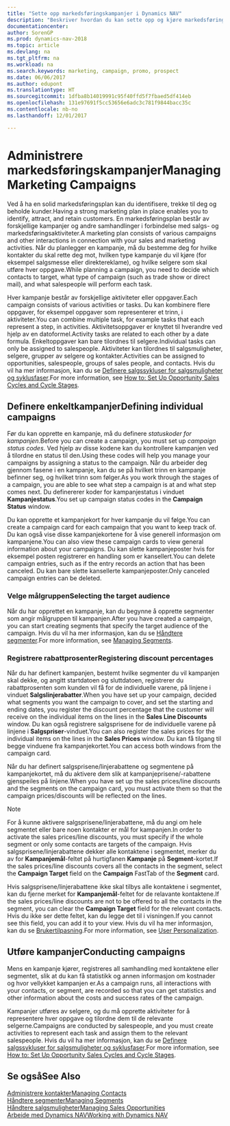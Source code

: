 ```yaml
---
title: "Sette opp markedsføringskampanjer i Dynamics NAV"
description: "Beskriver hvordan du kan sette opp og kjøre markedsføringskampanjer i Dynamics NAV for å identifisere og trekke til deg prospekter og beholde kunder."
documentationcenter: 
author: SorenGP
ms.prod: dynamics-nav-2018
ms.topic: article
ms.devlang: na
ms.tgt_pltfrm: na
ms.workload: na
ms.search.keywords: marketing, campaign, promo, prospect
ms.date: 06/06/2017
ms.author: edupont
ms.translationtype: HT
ms.sourcegitcommit: 1dfba8b14019991c95f40ffd5f7fbaed5df414eb
ms.openlocfilehash: 131e97691f5cc53656e6adc3c781f9844bacc35c
ms.contentlocale: nb-no
ms.lasthandoff: 12/01/2017

---
```

# <a name="managing-marketing-campaigns"></a><span data-ttu-id="d5466-103">Administrere markedsføringskampanjer</span><span class="sxs-lookup"><span data-stu-id="d5466-103">Managing Marketing Campaigns</span></span>
<span data-ttu-id="d5466-104">Ved å ha en solid markedsføringsplan kan du identifisere, trekke til deg og beholde kunder.</span><span class="sxs-lookup"><span data-stu-id="d5466-104">Having a strong marketing plan in place enables you to identify, attract, and retain customers.</span></span> <span data-ttu-id="d5466-105">En markedsføringsplan består av forskjellige kampanjer og andre samhandlinger i forbindelse med salgs- og markedsføringsaktiviteter.</span><span class="sxs-lookup"><span data-stu-id="d5466-105">A marketing plan consists of various campaigns and other interactions in connection with your sales and marketing activities.</span></span> <span data-ttu-id="d5466-106">Når du planlegger en kampanje, må du bestemme deg for hvilke kontakter du skal rette deg mot, hvilken type kampanje du vil kjøre (for eksempel salgsmesse eller direktereklame), og hvilke selgere som skal utføre hver oppgave.</span><span class="sxs-lookup"><span data-stu-id="d5466-106">While planning a campaign, you need to decide which contacts to target, what type of campaign (such as trade show or direct mail), and what salespeople will perform each task.</span></span>

<span data-ttu-id="d5466-107">Hver kampanje består av forskjellige aktiviteter eller oppgaver.</span><span class="sxs-lookup"><span data-stu-id="d5466-107">Each campaign consists of various activities or tasks.</span></span> <span data-ttu-id="d5466-108">Du kan kombinere flere oppgaver, for eksempel oppgaver som representerer et trinn, i aktiviteter.</span><span class="sxs-lookup"><span data-stu-id="d5466-108">You can combine multiple task, for example tasks that each represent a step, in activities.</span></span> <span data-ttu-id="d5466-109">Aktivitetsoppgaver er knyttet til hverandre ved hjelp av en datoformel.</span><span class="sxs-lookup"><span data-stu-id="d5466-109">Activity tasks are related to each other by a date formula.</span></span> <span data-ttu-id="d5466-110">Enkeltoppgaver kan bare tilordnes til selgere.</span><span class="sxs-lookup"><span data-stu-id="d5466-110">Individual tasks can only be assigned to salespeople.</span></span> <span data-ttu-id="d5466-111">Aktiviteter kan tilordnes til salgsmuligheter, selgere, grupper av selgere og kontakter.</span><span class="sxs-lookup"><span data-stu-id="d5466-111">Activities can be assigned to opportunities, salespeople, groups of sales people, and contacts.</span></span> <span data-ttu-id="d5466-112">Hvis du vil ha mer informasjon, kan du se [Definere salgssykluser for salgsmuligheter og syklusfaser](marketing-how-setup-opportunity-sales-cycles-stages.md).</span><span class="sxs-lookup"><span data-stu-id="d5466-112">For more information, see [How to: Set Up Opportunity Sales Cycles and Cycle Stages](marketing-how-setup-opportunity-sales-cycles-stages.md).</span></span>

## <a name="defining-individual-campaigns"></a><span data-ttu-id="d5466-113">Definere enkeltkampanjer</span><span class="sxs-lookup"><span data-stu-id="d5466-113">Defining individual campaigns</span></span>
<span data-ttu-id="d5466-114">Før du kan opprette en kampanje, må du definere *statuskoder for kampanjen*.</span><span class="sxs-lookup"><span data-stu-id="d5466-114">Before you can create a campaign, you must set up *campaign status codes*.</span></span> <span data-ttu-id="d5466-115">Ved hjelp av disse kodene kan du kontrollere kampanjen ved å tilordne en status til den.</span><span class="sxs-lookup"><span data-stu-id="d5466-115">Using these codes will help you manage your campaigns by assigning a status to the campaign.</span></span> <span data-ttu-id="d5466-116">Når du arbeider deg gjennom fasene i en kampanje, kan du se på hvilket trinn en kampanje befinner seg, og hvilket trinn som følger.</span><span class="sxs-lookup"><span data-stu-id="d5466-116">As you work through the stages of a campaign, you are able to see what step a campaign is at and what step comes next.</span></span> <span data-ttu-id="d5466-117">Du definererer koder for kampanjestatus i vinduet **Kampanjestatus**.</span><span class="sxs-lookup"><span data-stu-id="d5466-117">You set up campaign status codes in the **Campaign Status** window.</span></span>

<span data-ttu-id="d5466-118">Du kan opprette et kampanjekort for hver kampanje du vil følge.</span><span class="sxs-lookup"><span data-stu-id="d5466-118">You can create a campaign card for each campaign that you want to keep track of.</span></span> <span data-ttu-id="d5466-119">Du kan også vise disse kampanjekortene for å vise generell informasjon om kampanjene.</span><span class="sxs-lookup"><span data-stu-id="d5466-119">You can also view these campaign cards to view general information about your campaigns.</span></span>
<span data-ttu-id="d5466-120">Du kan slette kampanjeposter hvis for eksempel posten registrerer en handling som er kansellert.</span><span class="sxs-lookup"><span data-stu-id="d5466-120">You can delete campaign entries, such as if the entry records an action that has been canceled.</span></span> <span data-ttu-id="d5466-121">Du kan bare slette kansellerte kampanjeposter.</span><span class="sxs-lookup"><span data-stu-id="d5466-121">Only canceled campaign entries can be deleted.</span></span>

### <a name="selecting-the-target-audience"></a><span data-ttu-id="d5466-122">Velge målgruppen</span><span class="sxs-lookup"><span data-stu-id="d5466-122">Selecting the target audience</span></span>
<span data-ttu-id="d5466-123">Når du har opprettet en kampanje, kan du begynne å opprette segmenter som angir målgruppen til kampanjen.</span><span class="sxs-lookup"><span data-stu-id="d5466-123">After you have created a campaign, you can start creating segments that specify the target audience of the campaign.</span></span> <span data-ttu-id="d5466-124">Hvis du vil ha mer informasjon, kan du se [Håndtere segmenter](marketing-segments.md).</span><span class="sxs-lookup"><span data-stu-id="d5466-124">For more information, see [Managing Segments](marketing-segments.md).</span></span>

### <a name="registering-discount-percentages"></a><span data-ttu-id="d5466-125">Registrere rabattprosenter</span><span class="sxs-lookup"><span data-stu-id="d5466-125">Registering discount percentages</span></span>
<span data-ttu-id="d5466-126">Når du har definert kampanjen, bestemt hvilke segmenter du vil kampanjen skal dekke, og angitt startdatoen og sluttdatoen, registrerer du rabattprosenten som kunden vil få for de individuelle varene, på linjene i vinduet **Salgslinjerabatter**.</span><span class="sxs-lookup"><span data-stu-id="d5466-126">When you have set up your campaign, decided what segments you want the campaign to cover, and set the starting and ending dates, you register the discount percentage that the customer will receive on the individual items on the lines in the **Sales Line Discounts** window.</span></span> <span data-ttu-id="d5466-127">Du kan også registrere salgsprisene for de individuelle varene på linjene i **Salgspriser**-vinduet.</span><span class="sxs-lookup"><span data-stu-id="d5466-127">You can also register the sales prices for the individual items on the lines in the **Sales Prices** window.</span></span> <span data-ttu-id="d5466-128">Du kan få tilgang til begge vinduene fra kampanjekortet.</span><span class="sxs-lookup"><span data-stu-id="d5466-128">You can access both windows from the campaign card.</span></span>

 <span data-ttu-id="d5466-129">Når du har definert salgsprisene/linjerabattene og segmentene på kampanjekortet, må du aktivere dem slik at kampanjeprisene/-rabattene gjenspeiles på linjene.</span><span class="sxs-lookup"><span data-stu-id="d5466-129">When you have set up the sales prices/line discounts and the segments on the campaign card, you must activate them so that the campaign prices/discounts will be reflected on the lines.</span></span>

> [!NOTE]  
>   <span data-ttu-id="d5466-130">For å kunne aktivere salgsprisene/linjerabattene, må du angi om hele segmentet eller bare noen kontakter er mål for kampanjen.</span><span class="sxs-lookup"><span data-stu-id="d5466-130">In order to activate the sales prices/line discounts, you must specify if the whole segment or only some contacts are targets of the campaign.</span></span> <span data-ttu-id="d5466-131">Hvis salgsprisene/linjerabattene dekker alle kontaktene i segmentet, merker du av for **Kampanjemål**-feltet på hurtigfanen **Kampanje** på **Segment**-kortet.</span><span class="sxs-lookup"><span data-stu-id="d5466-131">If the sales prices/line discounts covers all the contacts in the segment, select the **Campaign Target** field on the **Campaign** FastTab of the **Segment** card.</span></span>

<span data-ttu-id="d5466-132">Hvis salgsprisene/linjerabattene ikke skal tilbys alle kontaktene i segmentet, kan du fjerne merket for **Kampanjemål**-feltet for de relavante kontaktene.</span><span class="sxs-lookup"><span data-stu-id="d5466-132">If the sales prices/line discounts are not to be offered to all the contacts in the segment, you can clear the **Campaign Target** field for the relevant contacts.</span></span> <span data-ttu-id="d5466-133">Hvis du ikke ser dette feltet, kan du legge det til i visningen.</span><span class="sxs-lookup"><span data-stu-id="d5466-133">If you cannot see this field, you can add it to your view.</span></span> <span data-ttu-id="d5466-134">Hvis du vil ha mer informasjon, kan du se [Brukertilpasning](ui-user-personalization.md).</span><span class="sxs-lookup"><span data-stu-id="d5466-134">For more information, see [User Personalization](ui-user-personalization.md).</span></span>

## <a name="conducting-campaigns"></a><span data-ttu-id="d5466-135">Utføre kampanjer</span><span class="sxs-lookup"><span data-stu-id="d5466-135">Conducting campaigns</span></span>
<span data-ttu-id="d5466-136">Mens en kampanje kjører, registreres all samhandling med kontaktene eller segmentet, slik at du kan få statistikk og annen informasjon om kostnader og hvor vellykket kampanjen er.</span><span class="sxs-lookup"><span data-stu-id="d5466-136">As a campaign runs, all interactions with your contacts, or segment, are recorded so that you can get statistics and other information about the costs and success rates of the campaign.</span></span>

<span data-ttu-id="d5466-137">Kampanjer utføres av selgere, og du må opprette aktiviteter for å representere hver oppgave og tilordne dem til de relevante selgerne.</span><span class="sxs-lookup"><span data-stu-id="d5466-137">Campaigns are conducted by salespeople, and you must create activities to represent each task and assign them to the relevant salespeople.</span></span> <span data-ttu-id="d5466-138">Hvis du vil ha mer informasjon, kan du se [Definere salgssykluser for salgsmuligheter og syklusfaser](marketing-how-setup-opportunity-sales-cycles-stages.md).</span><span class="sxs-lookup"><span data-stu-id="d5466-138">For more information, see [How to: Set Up Opportunity Sales Cycles and Cycle Stages](marketing-how-setup-opportunity-sales-cycles-stages.md).</span></span>

## <a name="see-also"></a><span data-ttu-id="d5466-139">Se også</span><span class="sxs-lookup"><span data-stu-id="d5466-139">See Also</span></span>
[<span data-ttu-id="d5466-140">Administrere kontakter</span><span class="sxs-lookup"><span data-stu-id="d5466-140">Managing Contacts</span></span>](marketing-contacts.md)  
[<span data-ttu-id="d5466-141">Håndtere segmenter</span><span class="sxs-lookup"><span data-stu-id="d5466-141">Managing Segments</span></span>](marketing-segments.md)  
[<span data-ttu-id="d5466-142">Håndtere salgsmuligheter</span><span class="sxs-lookup"><span data-stu-id="d5466-142">Managing Sales Opportunities</span></span>](marketing-manage-sales-opportunities.md)  
[<span data-ttu-id="d5466-143">Arbeide med Dynamics NAV</span><span class="sxs-lookup"><span data-stu-id="d5466-143">Working with Dynamics NAV</span></span>](ui-work-product.md)  

